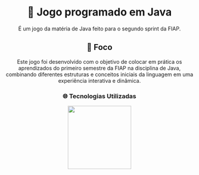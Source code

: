 <h1 align="center">📂 Jogo programado em Java</h1>

<p align="center">É um jogo da matéria de Java feito para o segundo sprint da FIAP.</p>

<h2 align="center">🎯 Foco</h2>

<p align="center">
  Este jogo foi desenvolvido com o objetivo de colocar em prática os aprendizados do primeiro semestre da FIAP na disciplina de Java, 
  combinando diferentes estruturas e conceitos iniciais da linguagem em uma experiência interativa e dinâmica.
</p>

<h3 align="center">🌐 Tecnologias Utilizadas</h3>

<div align="center">
  <img src="https://images.icon-icons.com/2699/PNG/512/java_horizontal_logo_icon_167858.png" width="170px">
</div>
